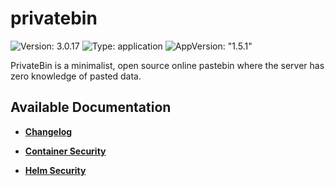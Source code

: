 # privatebin

![Version: 3.0.17](https://img.shields.io/badge/Version-3.0.17-informational?style=flat-square) ![Type: application](https://img.shields.io/badge/Type-application-informational?style=flat-square) ![AppVersion: "1.5.1"](https://img.shields.io/badge/AppVersion-"1.5.1"-informational?style=flat-square)

PrivateBin is a minimalist, open source online pastebin where the server has zero knowledge of pasted data.

## Available Documentation

- [**Changelog**](CHANGELOG)

- [**Container Security**](container-security)

- [**Helm Security**](helm-security)

